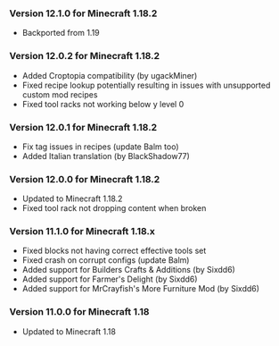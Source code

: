 ### Version 12.1.0 for Minecraft 1.18.2

- Backported from 1.19

### Version 12.0.2 for Minecraft 1.18.2

- Added Croptopia compatibility (by ugackMiner)
- Fixed recipe lookup potentially resulting in issues with unsupported custom mod recipes
- Fixed tool racks not working below y level 0

### Version 12.0.1 for Minecraft 1.18.2

- Fix tag issues in recipes (update Balm too)
- Added Italian translation (by BlackShadow77)

### Version 12.0.0 for Minecraft 1.18.2

- Updated to Minecraft 1.18.2
- Fixed tool rack not dropping content when broken

### Version 11.1.0 for Minecraft 1.18.x

- Fixed blocks not having correct effective tools set
- Fixed crash on corrupt configs (update Balm)
- Added support for Builders Crafts & Additions (by Sixdd6)
- Added support for Farmer's Delight (by Sixdd6)
- Added support for MrCrayfish's More Furniture Mod (by Sixdd6)

### Version 11.0.0 for Minecraft 1.18

- Updated to Minecraft 1.18